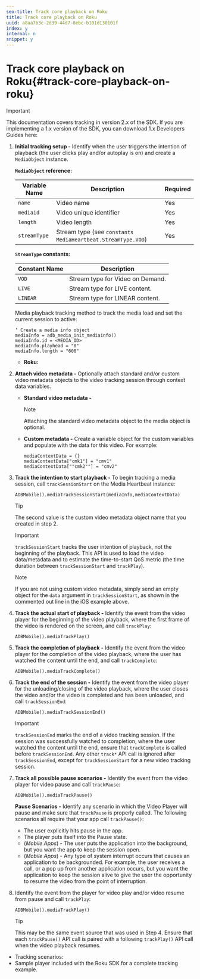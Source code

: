 ```yaml
---
seo-title: Track core playback on Roku
title: Track core playback on Roku
uuid: a8aa7b3c-2d39-44d7-8ebc-b101d130101f
index: y
internal: n
snippet: y
---
```


# Track core playback on Roku{#track-core-playback-on-roku}

>[!IMPORTANT]
>
>This documentation covers tracking in version 2.x of the SDK. If you are implementing a 1.x version of the SDK, you can download 1.x Developers Guides here: [](../../../sdk-implement/download-sdks.md)

1. **Initial tracking setup -** Identify when the user triggers the intention of playback (the user clicks play and/or autoplay is on) and create a `MediaObject` instance.

   **`MediaObject` reference:**

   |  Variable Name  | Description  | Required  |
   |---|---|---|
   | `name`  | Video name  | Yes  |
   | `mediaid`  | Video unique identifier  | Yes  |
   | `length`  | Video length  | Yes  |
   | `streamType`  |Stream type (see `constants MediaHeartbeat.StreamType.VOD`)  | Yes  |

   **`StreamType` constants:**

   |  Constant Name  | Description  |
   |---|---|
   | `VOD`  | Stream type for Video on Demand.  |
   | `LIVE`  | Stream type for LIVE content.  |
   | `LINEAR`  | Stream type for LINEAR content.  |

   Media playback tracking method to track the media load and set the current session to active:

   ```
   ‘ Create a media info object
   mediaInfo = adb_media_init_mediainfo()
   mediaInfo.id = <MEDIA_ID>
   mediaInfo.playhead = "0"
   mediaInfo.length = "600"
   ```

    * **Roku:**

1. **Attach video metadata -** Optionally attach standard and/or custom video metadata objects to the video tracking session through context data variables.

    * **Standard video metadata -**
    
      >[!NOTE]
      >
      >Attaching the standard video metadata object to the media object is optional.

      [](../../../sdk-implement/track-av-playback/impl-std-metadata/impl-std-metadata-roku.md)
    
    * **Custom metadata -** Create a variable object for the custom variables and populate with the data for this video. For example:     
    
      ```    
      mediaContextData = {}
      mediaContextData["cmk1"] = "cmv1"
      mediaContextData[""cmk2""] = "cmv2"
      ```

1. **Track the intention to start playback -** To begin tracking a media session, call `trackSessionStart` on the Media Heartbeat instance: 

   ```
   ADBMobile().mediaTrackSessionStart(mediaInfo,mediaContextData)
   ```

   >[!TIP]
   >
   >The second value is the custom video metadata object name that you created in step 2.

   >[!IMPORTANT]
   >
   >`trackSessionStart` tracks the user intention of playback, not the beginning of the playback. This API is used to load the video data/metadata and to estimate the time-to-start QoS metric (the time duration between `trackSessionStart` and `trackPlay`).

   >[!NOTE]
   >
   >If you are not using custom video metadata, simply send an empty object for the `data` argument in `trackSessionStart`, as shown in the commented out line in the iOS example above.

1. **Track the actual start of playback -** Identify the event from the video player for the beginning of the video playback, where the first frame of the video is rendered on the screen, and call `trackPlay`: 

   ```
   ADBMobile().mediaTrackPlay()
   ```

1. **Track the completion of playback -** Identify the event from the video player for the completion of the video playback, where the user has watched the content until the end, and call `trackComplete`: 

   ```
   ADBMobile().mediaTrackComplete()
   ```

1. **Track the end of the session -** Identify the event from the video player for the unloading/closing of the video playback, where the user closes the video and/or the video is completed and has been unloaded, and call `trackSessionEnd`: 

   ```
   ADBMobile().mediaTrackSessionEnd()
   ```

   >[!IMPORTANT]
   >
   >`trackSessionEnd` marks the end of a video tracking session. If the session was successfully watched to completion, where the user watched the content until the end, ensure that `trackComplete` is called before `trackSessionEnd`. Any other `track*` API call is ignored after `trackSessionEnd`, except for `trackSessionStart` for a new video tracking session.

1. **Track all possible pause scenarios -** Identify the event from the video player for video pause and call `trackPause`: 

   ```
   ADBMobile().mediaTrackPause()
   ```

   **Pause Scenarios -** Identify any scenario in which the Video Player will pause and make sure that `trackPause` is properly called. The following scenarios all require that your app call `trackPause()`:

    * The user explicitly hits pause in the app.
    * The player puts itself into the Pause state.
    * (*Mobile Apps*) - The user puts the application into the background, but you want the app to keep the session open.
    * (*Mobile Apps*) - Any type of system interrupt occurs that causes an application to be backgrounded. For example, the user receives a call, or a pop up from another application occurs, but you want the application to keep the session alive to give the user the opportunity to resume the video from the point of interruption.

1. Identify the event from the player for video play and/or video resume from pause and call `trackPlay`: 

   ```
   ADBMobile().mediaTrackPlay()
   ```

   >[!TIP]
   >
   >This may be the same event source that was used in Step 4. Ensure that each `trackPause()` API call is paired with a following `trackPlay()` API call when the video playback resumes.

* Tracking scenarios: [](../../../sdk-implement/tracking-scenarios/vod-no-intrs-details.md)
* Sample player included with the Roku SDK for a complete tracking example.

